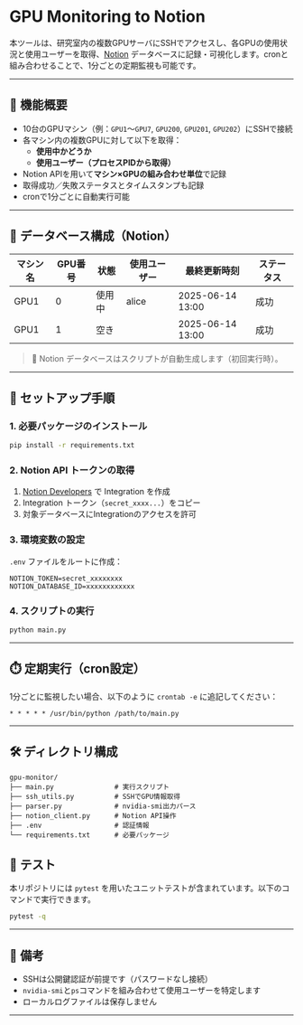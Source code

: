 # GPU Monitoring to Notion

本ツールは、研究室内の複数GPUサーバにSSHでアクセスし、各GPUの使用状況と使用ユーザーを取得、[Notion](https://www.notion.so/) データベースに記録・可視化します。cronと組み合わせることで、1分ごとの定期監視も可能です。

---

## 🔧 機能概要

- 10台のGPUマシン（例：`GPU1`～`GPU7`, `GPU200`, `GPU201`, `GPU202`）にSSHで接続
- 各マシン内の複数GPUに対して以下を取得：
  - **使用中かどうか**
  - **使用ユーザー（プロセスPIDから取得）**
- Notion APIを用いて**マシン×GPUの組み合わせ単位**で記録
- 取得成功／失敗ステータスとタイムスタンプも記録
- cronで1分ごとに自動実行可能

---

## 📁 データベース構成（Notion）

| マシン名 | GPU番号 | 状態 | 使用ユーザー | 最終更新時刻 | ステータス |
|----------|----------|------|---------------|----------------|------------|
| GPU1     | 0        | 使用中 | alice         | 2025-06-14 13:00 | 成功     |
| GPU1     | 1        | 空き   |               | 2025-06-14 13:00 | 成功     |

> 📝 Notion データベースはスクリプトが自動生成します（初回実行時）。

---

## 🚀 セットアップ手順

### 1. 必要パッケージのインストール

```bash
pip install -r requirements.txt
````

### 2. Notion API トークンの取得

1. [Notion Developers](https://www.notion.so/my-integrations) で Integration を作成
2. Integration トークン（`secret_xxxx...`）をコピー
3. 対象データベースにIntegrationのアクセスを許可

### 3. 環境変数の設定

`.env` ファイルをルートに作成：

```env
NOTION_TOKEN=secret_xxxxxxxx
NOTION_DATABASE_ID=xxxxxxxxxxxx
```

### 4. スクリプトの実行

```bash
python main.py
```

---

## ⏱️ 定期実行（cron設定）

1分ごとに監視したい場合、以下のように `crontab -e` に追記してください：

```cron
* * * * * /usr/bin/python /path/to/main.py
```

---

## 🛠️ ディレクトリ構成

```plaintext
gpu-monitor/
├── main.py               # 実行スクリプト
├── ssh_utils.py          # SSHでGPU情報取得
├── parser.py             # nvidia-smi出力パース
├── notion_client.py      # Notion API操作
├── .env                  # 認証情報
└── requirements.txt      # 必要パッケージ
```

## 🧪 テスト

本リポジトリには `pytest` を用いたユニットテストが含まれています。以下のコマンドで実行できます。

```bash
pytest -q
```

---

## 📝 備考

* SSHは公開鍵認証が前提です（パスワードなし接続）
* `nvidia-smi`と`ps`コマンドを組み合わせて使用ユーザーを特定します
* ローカルログファイルは保存しません

---
